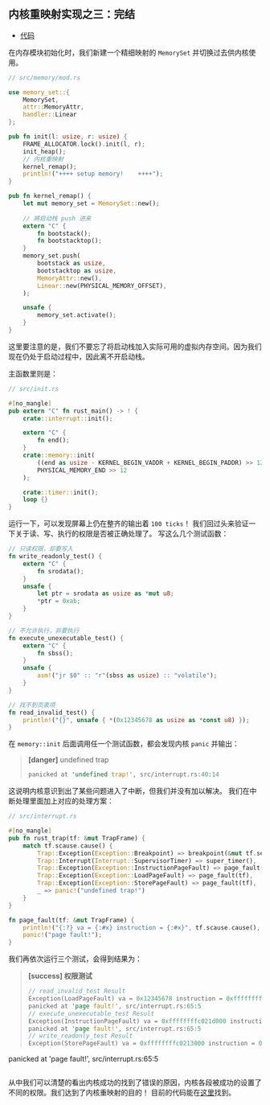 ## 内核重映射实现之三：完结

* [代码][CODE]

在内存模块初始化时，我们新建一个精细映射的 ``MemorySet`` 并切换过去供内核使用。
```rust
// src/memory/mod.rs

use memory_set::{
    MemorySet,
    attr::MemoryAttr,
    handler::Linear
};

pub fn init(l: usize, r: usize) {
    FRAME_ALLOCATOR.lock().init(l, r);
    init_heap();
    // 内核重映射
    kernel_remap();
    println!("++++ setup memory!    ++++");
}

pub fn kernel_remap() {
    let mut memory_set = MemorySet::new();
    
    // 將启动栈 push 进来
    extern "C" {
        fn bootstack();
        fn bootstacktop();
    }
    memory_set.push(
        bootstack as usize,
        bootstacktop as usize,
        MemoryAttr::new(),
        Linear::new(PHYSICAL_MEMORY_OFFSET),
    );

    unsafe {
        memory_set.activate();
    }
}
```
这里要注意的是，我们不要忘了将启动栈加入实际可用的虚拟内存空间。因为我们现在仍处于启动过程中，因此离不开启动栈。

主函数里则是：
```rust
// src/init.rs

#[no_mangle]
pub extern "C" fn rust_main() -> ! {
    crate::interrupt::init();

	extern "C" {
		fn end();
	}
	crate::memory::init(
        ((end as usize - KERNEL_BEGIN_VADDR + KERNEL_BEGIN_PADDR) >> 12) + 1,
        PHYSICAL_MEMORY_END >> 12
    );

    crate::timer::init();
    loop {}
}
```

运行一下，可以发现屏幕上仍在整齐的输出着 ``100 ticks``！
我们回过头来验证一下关于读、写、执行的权限是否被正确处理了。
写这么几个测试函数：
```rust
// 只读权限，却要写入
fn write_readonly_test() {
    extern "C" {
        fn srodata();
    }
    unsafe {
        let ptr = srodata as usize as *mut u8;
        *ptr = 0xab;
    }
}

// 不允许执行，非要执行
fn execute_unexecutable_test() {
    extern "C" {
        fn sbss();
    }
    unsafe {
        asm!("jr $0" :: "r"(sbss as usize) :: "volatile");
    }
}

// 找不到页表项
fn read_invalid_test() {
    println!("{}", unsafe { *(0x12345678 as usize as *const u8) });
}
```
在 ``memory::init`` 后面调用任一个测试函数，都会发现内核 ``panic`` 并输出：
> **[danger]** undefined trap
> ```rust
> panicked at 'undefined trap!', src/interrupt.rs:40:14
> ```

这说明内核意识到出了某些问题进入了中断，但我们并没有加以解决。
我们在中断处理里面加上对应的处理方案：
```rust
// src/interrupt.rs

#[no_mangle]
pub fn rust_trap(tf: &mut TrapFrame) {
    match tf.scause.cause() {
        Trap::Exception(Exception::Breakpoint) => breakpoint(&mut tf.sepc),
        Trap::Interrupt(Interrupt::SupervisorTimer) => super_timer(),
        Trap::Exception(Exception::InstructionPageFault) => page_fault(tf),
        Trap::Exception(Exception::LoadPageFault) => page_fault(tf),
        Trap::Exception(Exception::StorePageFault) => page_fault(tf),
        _ => panic!("undefined trap!")
    }
}

fn page_fault(tf: &mut TrapFrame) {
    println!("{:?} va = {:#x} instruction = {:#x}", tf.scause.cause(), tf.stval, tf.sepc);
    panic!("page fault!");
}
```
我们再依次运行三个测试，会得到结果为：
> **[success] 权限测试**
> ```rust
> // read_invalid_test Result
> Exception(LoadPageFault) va = 0x12345678 instruction = 0xffffffffc020866c
> panicked at 'page fault!', src/interrupt.rs:65:5
> // execute_unexecutable_test Result
> Exception(InstructionPageFault) va = 0xffffffffc021d000 instruction = 0xffffffffc021d000
> panicked at 'page fault!', src/interrupt.rs:65:5
> // write_readonly_test Result
> Exception(StorePageFault) va = 0xffffffffc0213000 instruction = 0xffffffffc0208684
panicked at 'page fault!', src/interrupt.rs:65:5
> ```

从中我们可以清楚的看出内核成功的找到了错误的原因，内核各段被成功的设置了不同的权限。我们达到了内核重映射的目的！
目前的代码能在[这里][CODE]找到。

[CODE]: https://github.com/rcore-os/rCore_tutorial/tree/e54dce49
